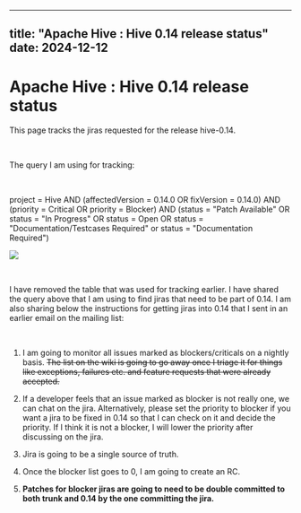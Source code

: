 ---

title: "Apache Hive : Hive 0.14 release status"
date: 2024-12-12
----------------

# Apache Hive : Hive 0.14 release status

This page tracks the jiras requested for the release hive-0.14.

 

The query I am using for tracking:

 

project = Hive AND (affectedVersion = 0.14.0 OR fixVersion = 0.14.0) AND (priority = Critical OR priority = Blocker) AND (status = "Patch Available" OR status = "In Progress" OR status = Open OR status = "Documentation/Testcases Required" or status = "Documentation Required")
 

![](plugins/servlet/confluence/placeholder/unknown-macro)

 

I have removed the table that was used for tracking earlier. I have shared the query above that I am using to find jiras that need to be part of 0.14. I am also sharing below the instructions for getting jiras into 0.14 that I sent in an earlier email on the mailing list:

 

1. I am going to monitor all issues marked as blockers/criticals on a nightly basis. ~~The list on the wiki is going to go away once I triage it for things like exceptions, failures etc. and feature requests that were already accepted.~~

2. If a developer feels that an issue marked as blocker is not really one, we can chat on the jira. Alternatively, please set the priority to blocker if you want a jira to be fixed in 0.14 so that I can check on it and decide the priority. If I think it is not a blocker, I will lower the priority after discussing on the jira.

3. Jira is going to be a single source of truth.

4. Once the blocker list goes to 0, I am going to create an RC.

5. **Patches for blocker jiras are going to need to be double committed to both trunk and 0.14 by the one committing the jira.**

